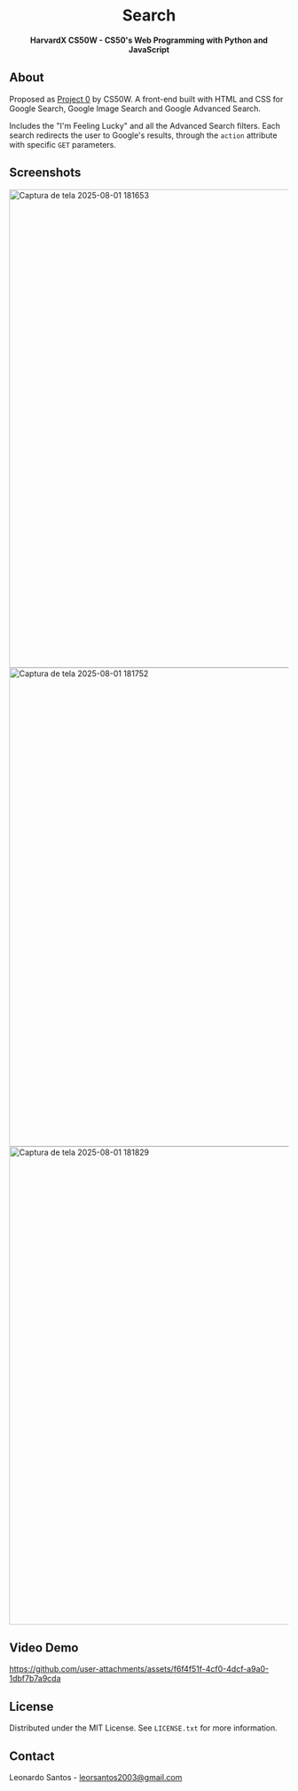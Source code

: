 <div align="center">
  
  # Search

**HarvardX CS50W - CS50's Web Programming with Python and JavaScript**
</div>

## About

Proposed as [Project 0](https://cs50.harvard.edu/web/projects/0/search/) by CS50W. A front-end built with HTML and CSS for Google Search, Google Image Search and Google Advanced Search.

Includes the "I'm Feeling Lucky" and all the Advanced Search filters. Each search redirects the user to Google's results, through the `action` attribute with specific `GET` parameters.

## Screenshots

<img width="1909" height="860" alt="Captura de tela 2025-08-01 181653" src="https://github.com/user-attachments/assets/346d18c8-e2ea-46d6-b868-a7f69054aab2" />

<img width="1910" height="861" alt="Captura de tela 2025-08-01 181752" src="https://github.com/user-attachments/assets/c02e768f-afce-4751-a4d4-382707a6b61d" />

<img width="1910" height="860" alt="Captura de tela 2025-08-01 181829" src="https://github.com/user-attachments/assets/5b5fa271-a4b3-4253-a110-f8b516b6a391" />

## Video Demo

https://github.com/user-attachments/assets/f6f4f51f-4cf0-4dcf-a9a0-1dbf7b7a9cda

## License

Distributed under the MIT License. See `LICENSE.txt` for more information.

## Contact

Leonardo Santos - <leorsantos2003@gmail.com>
